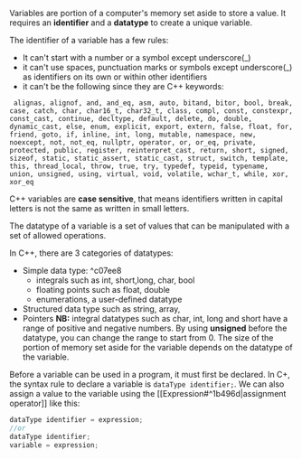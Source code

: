 Variables are portion of a computer's memory set aside to store a value. It requires an **identifier** and a **datatype** to create a unique variable.

The identifier of a variable has a few rules:
- It can't start with a number or a symbol except underscore(\_) 
- it can't use spaces, punctuation marks or symbols except underscore(\_)  as identifiers on its own or within other identifiers
- it can't be the following since they are C++ keywords:
```
 alignas, alignof, and, and_eq, asm, auto, bitand, bitor, bool, break, case, catch, char, char16_t, char32_t, class, compl, const, constexpr, const_cast, continue, decltype, default, delete, do, double, dynamic_cast, else, enum, explicit, export, extern, false, float, for, friend, goto, if, inline, int, long, mutable, namespace, new, noexcept, not, not_eq, nullptr, operator, or, or_eq, private, protected, public, register, reinterpret_cast, return, short, signed, sizeof, static, static_assert, static_cast, struct, switch, template, this, thread_local, throw, true, try, typedef, typeid, typename, union, unsigned, using, virtual, void, volatile, wchar_t, while, xor, xor_eq 
 ```
 C++ variables are **case sensitive**, that means identifiers written in capital letters is not the same as written in small letters.

The datatype of a variable is a set of values that can be manipulated with a set of allowed operations.

In C++, there are 3 categories of datatypes:
- Simple data type: ^c07ee8
	- integrals such as int, short,long, char, bool
	- floating points such as float, double
	- enumerations, a user-defined datatype
- Structured data type such as string, array,
- Pointers
**NB:** integral datatypes such as char, int, long and short have a range of positive and negative numbers. By using **unsigned** before the datatype, you can change the range to start from 0.
The size of the portion of memory set aside for the variable depends on the datatype of the variable.

Before a variable can be used in a program, it must first be declared. In C+, the syntax rule to declare a variable is ```dataType identifier;```. We can also assign a value to the variable using the [[Expression#^1b496d|assignment operator]] like this:
```C++
dataType identifier = expression;
//or
dataType identifier;
variable = expression;
```
